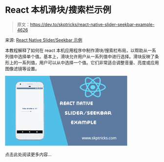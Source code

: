 # React 本机滑块/搜索栏示例

> 原文：<https://dev.to/skptricks/react-native-slider-seekbar-example-4626>

来源: [React Native Slider/Seekbar 示例](https://www.skptricks.com/2019/06/react-native-slider-seekbar-example.html)

本教程解释了如何在 react 本机应用程序中制作滑块/搜索栏布局，以帮助从一系列值中选择单个值。基本上，滑块允许用户从一系列值中进行选择。滑块反映了条形上的一系列值，用户可以从中选择一个值。它们非常适合调整音量、亮度或应用图像滤镜等设置。

[![](img/9de90ccc76e5cb29b49ae3a69dfc94e0.png)](https://res.cloudinary.com/practicaldev/image/fetch/s--2eHuuILJ--/c_limit%2Cf_auto%2Cfl_progressive%2Cq_auto%2Cw_880/https://1.bp.blogspot.com/-3-HHTCdJelo/XPXt9wWApkI/AAAAAAAAC7c/OOQLywIW4vModRTV-2ZXKTjTrc6Tc5gkQCLcBGAs/s400/react-native-slider-seekbar-example.jpg)

点击此处阅读更多内容...